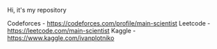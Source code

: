 Hi, it's my repository

Codeforces - https://codeforces.com/profile/main-scientist 
Leetcode - https://leetcode.com/main-scientist 
Kaggle - https://www.kaggle.com/ivanplotniko

